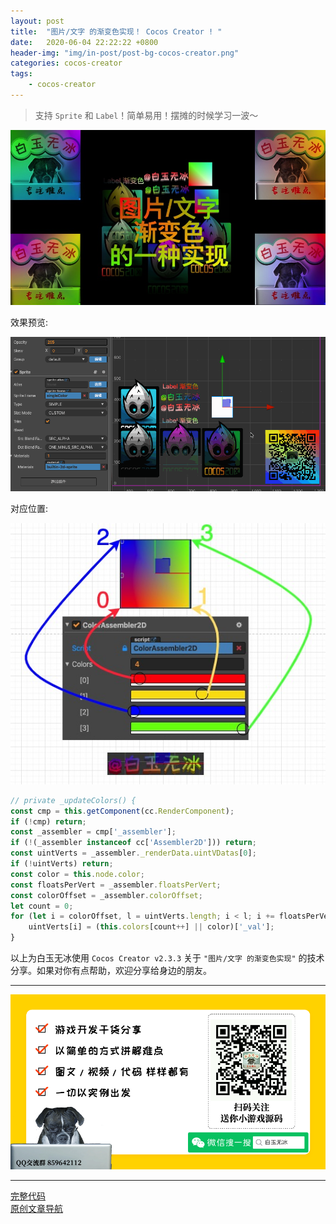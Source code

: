 ```yaml
---
layout: post
title:  "图片/文字 的渐变色实现！ Cocos Creator ! "
date:   2020-06-04 22:22:22 +0800
header-img: "img/in-post/post-bg-cocos-creator.png"
categories: cocos-creator
tags:
    - cocos-creator
---
```


> 支持 `Sprite` 和 `Label`！简单易用！摆摊的时候学习一波～   

![](/img/in-post/202006/04-01.jpg)   

效果预览:  

![](/img/in-post/202006/04-02.gif)   


对应位置:   

![](/img/in-post/202006/04-03.jpg)   

```ts
// private _updateColors() {
const cmp = this.getComponent(cc.RenderComponent);
if (!cmp) return;
const _assembler = cmp['_assembler'];
if (!(_assembler instanceof cc['Assembler2D'])) return;
const uintVerts = _assembler._renderData.uintVDatas[0];
if (!uintVerts) return;
const color = this.node.color;
const floatsPerVert = _assembler.floatsPerVert;
const colorOffset = _assembler.colorOffset;
let count = 0;
for (let i = colorOffset, l = uintVerts.length; i < l; i += floatsPerVert) {
    uintVerts[i] = (this.colors[count++] || color)['_val'];
}
```


以上为白玉无冰使用 `Cocos Creator v2.3.3` 关于 `"图片/文字 的渐变色实现"` 的技术分享。如果对你有点帮助，欢迎分享给身边的朋友。   


---

![](/img/in-post/bottom.png)  

---

[完整代码](https://github.com/baiyuwubing/cocos-creator-examples)   
[原创文章导航](https://mp.weixin.qq.com/s/Ht0kIbaeBEds_wUeUlu8JQ)   